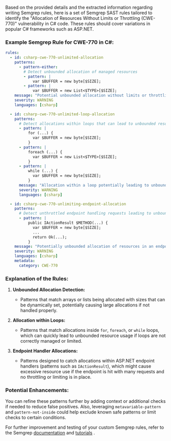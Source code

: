 Based on the provided details and the extracted information regarding writing Semgrep rules, here is a set of Semgrep SAST rules tailored to identify the "Allocation of Resources Without Limits or Throttling (CWE-770)" vulnerability in C# code. These rules should cover variations in popular C# frameworks such as ASP.NET.

### Example Semgrep Rule for CWE-770 in C#:

```yaml
rules:
  - id: csharp-cwe-770-unlimited-allocation
    patterns:
      - pattern-either:
        # Detect unbounded allocation of managed resources
        - pattern: |
            var $BUFFER = new byte[$SIZE];
        - pattern: |
            var $BUFFER = new List<$TYPE>[$SIZE];
    message: "Potential unbounded allocation without limits or throttling (CWE-770)"
    severity: WARNING
    languages: [csharp]

  - id: csharp-cwe-770-unlimited-loop-allocation
    patterns:
      # Detect allocations within loops that can lead to unbounded resource allocation
      - pattern: |
          for (...) {
            var $BUFFER = new byte[$SIZE];
          }
      - pattern: |
          foreach (...) {
            var $BUFFER = new List<$TYPE>[$SIZE];
          }
      - pattern: |
          while (...) {
            var $BUFFER = new byte[$SIZE];
          }
      message: "Allocation within a loop potentially leading to unbounded resource allocation (CWE-770)"
      severity: WARNING
      languages: [csharp]

  - id: csharp-cwe-770-unlimiting-endpoint-allocation
    patterns:
      # Detect unthrottled endpoint handling requests leading to unbounded resource allocation
      - pattern: |
          public IActionResult $METHOD(...) {
            var $BUFFER = new byte[$SIZE];
            ...
            return Ok(...);
          }
    message: "Potentially unbounded allocation of resources in an endpoint handler without limits or throttling (CWE-770)"
    severity: WARNING
    languages: [csharp]
    metadata:
      category: CWE-770
```

### Explanation of the Rules:
1. **Unbounded Allocation Detection:**
   - Patterns that match arrays or lists being allocated with sizes that can be dynamically set, potentially causing large allocations if not handled properly.

2. **Allocation within Loops:**
   - Patterns that match allocations inside `for`, `foreach`, or `while` loops, which can quickly lead to unbounded resource usage if loops are not correctly managed or limited.

3. **Endpoint Handler Allocations:**
   - Patterns designed to catch allocations within ASP.NET endpoint handlers (patterns such as `IActionResult`), which might cause excessive resource use if the endpoint is hit with many requests and no throttling or limiting is in place.

### Potential Enhancements:
You can refine these patterns further by adding context or additional checks if needed to reduce false positives. Also, leveraging `metavariable-pattern` and `pattern-not-inside` could help exclude known safe patterns or limit checks to certain conditions.

For further improvement and testing of your custom Semgrep rules, refer to the Semgrep [documentation](https://semgrep.dev/docs/) and [tutorials](https://semgrep.dev/learn)   .